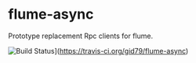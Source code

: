 flume-async
===========

Prototype replacement Rpc clients for flume.


![Build Status](https://travis-ci.org/gid79/flume-async.png?branch=master)](https://travis-ci.org/gid79/flume-async)
